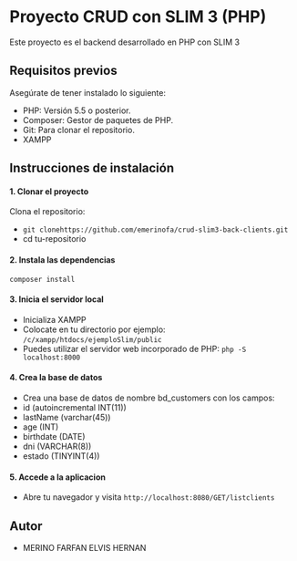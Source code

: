 # Proyecto CRUD con SLIM 3 (PHP)

Este proyecto es el backend desarrollado en PHP con SLIM 3

## Requisitos previos

Asegúrate de tener instalado lo siguiente:

- PHP: Versión 5.5 o posterior.
- Composer: Gestor de paquetes de PHP.
- Git: Para clonar el repositorio.
- XAMPP

## Instrucciones de instalación
#### 1. Clonar el proyecto
Clona el repositorio:
- `git clonehttps://github.com/emerinofa/crud-slim3-back-clients.git`
- cd tu-repositorio
#### 2. Instala las dependencias
`composer install`
#### 3. Inicia el servidor local
- Inicializa XAMPP
- Colocate en tu directorio por ejemplo: `/c/xampp/htdocs/ejemploSlim/public`
- Puedes utilizar el servidor web incorporado de PHP: `php -S localhost:8000`

#### 4. Crea la base de datos 
- Crea una base de datos de nombre bd_customers con los campos:
- id (autoincremental INT(11))
- lastName (varchar(45))
- age (INT)
- birthdate (DATE)
- dni (VARCHAR(8))
- estado (TINYINT(4))

#### 5. Accede a la aplicacion
- Abre tu navegador y visita `http://localhost:8080/GET/listclients`

## Autor
- MERINO FARFAN ELVIS HERNAN